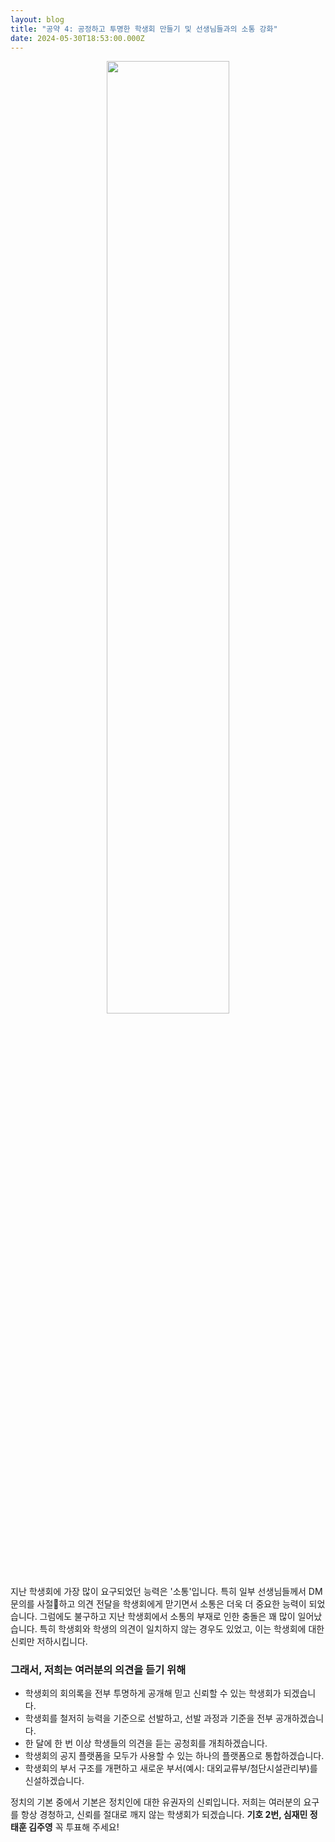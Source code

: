```yaml
---
layout: blog
title: "공약 4: 공정하고 투명한 학생회 만들기 및 선생님들과의 소통 강화"
date: 2024-05-30T18:53:00.000Z
---
```

<center><img src="https://dimg.donga.com/wps/NEWS/IMAGE/2020/10/19/103502004.1.jpg" width="62.5%"></center>
지난 학생회에 가장 많이 요구되었던 능력은 '소통'입니다. 특히 일부 선생님들께서 DM 문의를 사절🙏하고 의견 전달을 학생회에게 맏기면서 소통은 더욱 더 중요한 능력이 되었습니다. 그럼에도 불구하고 지난 학생회에서 소통의 부재로 인한 충돌은 꽤 많이 일어났습니다. 특히 학생회와 학생의 의견이 일치하지 않는 경우도 있었고, 이는 학생회에 대한 신뢰만 저하시킵니다.

### **그래서, 저희는 여러분의 의견을 듣기 위해**
* 학생회의 회의록을 전부 투명하게 공개해 믿고 신뢰할 수 있는 학생회가 되겠습니다.
* 학생회를 철저히 능력을 기준으로 선발하고, 선발 과정과 기준을 전부 공개하겠습니다.
* 한 달에 한 번 이상 학생들의 의견을 듣는 공청회를 개최하겠습니다.
* 학생회의 공지 플랫폼을 모두가 사용할 수 있는 하나의 플랫폼으로 통합하겠습니다.
* 학생회의 부서 구조를 개편하고 새로운 부서(예시: 대외교류부/첨단시설관리부)를 신설하겠습니다.

정치의 기본 중에서 기본은 정치인에 대한 유권자의 신뢰입니다. 저희는 여러분의 요구를 항상 경청하고, 신뢰를 절대로 깨지 않는 학생회가 되겠습니다. **기호 2번, 심재민 정태훈 김주영** 꼭 투표해 주세요!
